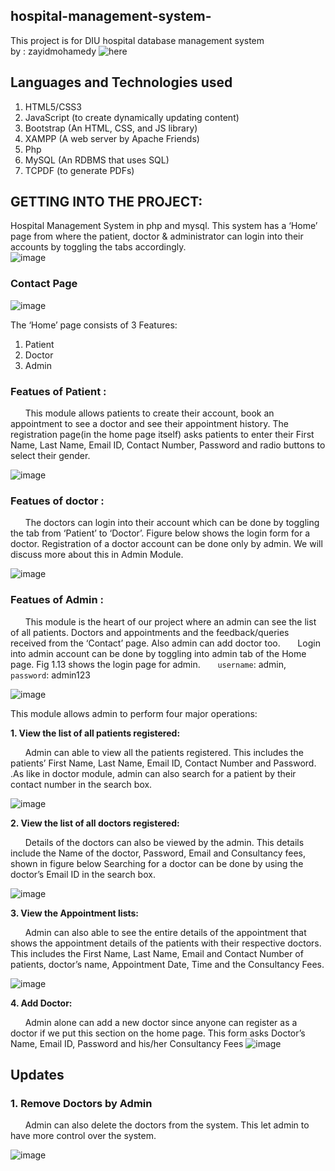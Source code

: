 ## hospital-management-system-
This project is for DIU hospital database management system <br>
 by : zayidmohamedy ![here](https://github.com/zayidmohamedy)
## Languages and Technologies used
1. HTML5/CSS3
2. JavaScript (to create dynamically updating content)
3. Bootstrap (An HTML, CSS, and JS library)
4. XAMPP (A web server by Apache Friends)
5. Php
6. MySQL (An RDBMS that uses SQL)
7. TCPDF (to generate PDFs)
 

## GETTING INTO THE PROJECT:
Hospital Management System in php and mysql. This system has a ‘Home’ page from where the patient, doctor & administrator can login into their accounts by toggling the tabs accordingly.  
![image](https://user-images.githubusercontent.com/65617964/182008879-06f3134a-a783-4e6c-a8da-61af6e6f5531.png)

 ### Contact Page

![image](https://user-images.githubusercontent.com/65617964/182009257-9f9fb082-8974-470b-a505-63f9be868db4.png)

The ‘Home’ page consists of 3 Features:
1. Patient 
2. Doctor 
3. Admin  

### Featues of Patient :

  &nbsp; &nbsp; &nbsp; This module allows patients to create their account, book an appointment to see a doctor and see their appointment history.
  The registration page(in the home page itself) asks patients to enter their First Name, Last Name, Email ID, Contact Number, Password and radio buttons to select their gender.
  
 ![image](https://user-images.githubusercontent.com/65617964/182008935-fabe87e1-c5ea-42c7-866b-61bd1617c359.png)

 

### Featues of doctor :

  &nbsp; &nbsp; &nbsp; The doctors can login into their account which can be done by toggling the tab from ‘Patient’ to ‘Doctor’. Figure below  shows the login form for a doctor. Registration of a doctor account can be done only by admin. We will discuss more about this in Admin Module.
  
![image](https://user-images.githubusercontent.com/65617964/182008980-e7d5cf8b-e39d-4596-bc70-08cf12b144b9.png)
  

### Featues of Admin :
   
   &nbsp; &nbsp; &nbsp; This module is the heart of our project where an admin can see the list of all patients. Doctors and appointments and the feedback/queries received from the ‘Contact’ page. Also admin can add doctor too. 
  &nbsp; &nbsp; &nbsp; Login into admin account can be done by toggling into admin tab of the Home page. Fig 1.13 shows the login page for admin.
  &nbsp; &nbsp; &nbsp; `username`: admin, `password`: admin123

 ![image](https://user-images.githubusercontent.com/65617964/182009067-8334623f-04bf-48e4-b079-28827a490a16.png)

 
 

This module allows admin to perform four  major operations:

**1. View the list of all patients registered:**

  &nbsp; &nbsp; &nbsp; Admin can able to view all the patients registered. This includes the patients’ First Name, Last Name, Email ID, Contact Number and Password.  .As like in doctor module, admin can also search for a patient by their contact number in the search box.
  
 
  ![image](https://user-images.githubusercontent.com/65617964/182009094-3e783014-05c4-41e4-aa44-8020cdc6444b.png)

**2. View the list of all doctors registered:**

  &nbsp; &nbsp; &nbsp; Details of the doctors can also be viewed by the admin. This details include the Name of the doctor, Password, Email and Consultancy fees, shown in figure below  Searching for a doctor can be done by using the doctor’s Email ID in the search box.

 ![image](https://user-images.githubusercontent.com/65617964/182009121-30e47348-24af-4386-9cd6-fe76efcd569f.png)


**3. View the Appointment lists:**

  &nbsp; &nbsp; &nbsp; Admin can also able to see the entire details of the appointment that shows the appointment details of the patients with their respective doctors. This includes the First Name, Last Name, Email and Contact Number of patients, doctor’s name, Appointment Date, Time and the Consultancy Fees. 
  
 ![image](https://user-images.githubusercontent.com/65617964/182009194-6d7bbea8-4847-4e42-9f51-7d43de9b119a.png)

  
**4. Add Doctor:**

  &nbsp; &nbsp; &nbsp; Admin alone can add a new doctor since anyone can register as a doctor if we put this section on the home page. This form asks Doctor’s Name, Email ID, Password and his/her Consultancy Fees 
  ![image](https://user-images.githubusercontent.com/65617964/182009177-17b85df3-a95a-4858-adaf-2605f0ea30eb.png)
   

## Updates

   
### 1. Remove Doctors by Admin

&nbsp; &nbsp; &nbsp; Admin can also delete the doctors from the system. This let admin to have more control over the system.

 
  ![image](https://user-images.githubusercontent.com/65617964/182009167-761ae002-f8ac-4357-891c-64e263825621.png)






